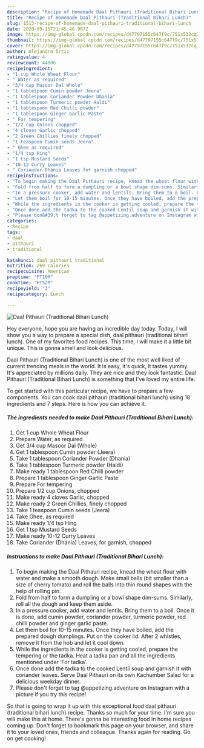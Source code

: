 ```yaml
---
description: "Recipe of Homemade Daal Pithauri (Traditional Bihari Lunch)"
title: "Recipe of Homemade Daal Pithauri (Traditional Bihari Lunch)"
slug: 1513-recipe-of-homemade-daal-pithauri-traditional-bihari-lunch
date: 2020-09-15T21:45:46.987Z
image: https://img-global.cpcdn.com/recipes/d47797155c647f9c/751x532cq70/daal-pithauri-traditional-bihari-lunch-recipe-main-photo.jpg
thumbnail: https://img-global.cpcdn.com/recipes/d47797155c647f9c/751x532cq70/daal-pithauri-traditional-bihari-lunch-recipe-main-photo.jpg
cover: https://img-global.cpcdn.com/recipes/d47797155c647f9c/751x532cq70/daal-pithauri-traditional-bihari-lunch-recipe-main-photo.jpg
author: Alejandro Ortiz
ratingvalue: 4
reviewcount: 44806
recipeingredient:
- "1 cup Whole Wheat Flour"
- " Water as required"
- "3/4 cup Masoor Dal Whole"
- "1 tablespoon Cumin powder Jeera"
- "1 tablespoon Coriander Powder Dhania"
- "1 tablespoon Turmeric powder Haldi"
- "1 tablespoon Red Chilli powder"
- "1 tablespoon Ginger Garlic Paste"
- " For tempering"
- "1/2 cup Onions chopped"
- "4 cloves Garlic chopped"
- "2 Green Chillies finely chopped"
- "1 teaspoon Cumin seeds Jeera"
- " Ghee as required"
- "1/4 tsp Hing"
- "1 tsp Mustard Seeds"
- "10-12 Curry Leaves"
- " Coriander Dhania Leaves for garnish chopped"
recipeinstructions:
- "To begin making the Daal Pithauri recipe, knead the wheat flour with water and make a smooth dough. Make small balls (bit smaller than a size of cherry tomato) and roll the balls into thin round shapes with the help of rolling pin."
- "Fold from half to form a dumpling or a bowl shape dim-sums. Similarly, roll all the dough and keep them aside."
- "In a pressure cooker, add water and lentils. Bring them to a boil. Once it is done, add cumin powder, coriander powder, turmeric powder, red chilli powder and ginger garlic paste."
- "Let them boil for 10-15 minutes. Once they have boiled, add the prepared dough dumplings. Put on the cooker lid. After 2 whistles, remove it from the hob and let it cool down."
- "While the ingredients in the cooker is getting cooled, prepare the tempering or the tadka. Heat a tadka pan and all the ingredients mentioned under ‘For tadka’."
- "Once done add the tadka to the cooked Lentil soup and garnish it with coriander leaves. Serve Daal Pithauri on its own Kachumber Salad for a delicious weekday dinner."
- "Please don&#39;t forget to tag @appetizing.adventure on Instagram with a picture if you try this recipe!"
categories:
- Recipe
tags:
- daal
- pithauri
- traditional

katakunci: daal pithauri traditional 
nutrition: 269 calories
recipecuisine: American
preptime: "PT10M"
cooktime: "PT52M"
recipeyield: "3"
recipecategory: Lunch

---
```



![Daal Pithauri (Traditional Bihari Lunch)](https://img-global.cpcdn.com/recipes/d47797155c647f9c/751x532cq70/daal-pithauri-traditional-bihari-lunch-recipe-main-photo.jpg)

Hey everyone, hope you are having an incredible day today. Today, I will show you a way to prepare a special dish, daal pithauri (traditional bihari lunch). One of my favorites food recipes. This time, I will make it a little bit unique. This is gonna smell and look delicious.

Daal Pithauri (Traditional Bihari Lunch) is one of the most well liked of current trending meals in the world. It is easy, it's quick, it tastes yummy. It's appreciated by millions daily. They are nice and they look fantastic. Daal Pithauri (Traditional Bihari Lunch) is something that I've loved my entire life.




To get started with this particular recipe, we have to prepare a few components. You can cook daal pithauri (traditional bihari lunch) using 18 ingredients and 7 steps. Here is how you can achieve it.

<!--inarticleads1-->

##### The ingredients needed to make Daal Pithauri (Traditional Bihari Lunch):

1. Get 1 cup Whole Wheat Flour
1. Prepare  Water, as required
1. Get 3/4 cup Masoor Dal (Whole)
1. Get 1 tablespoon Cumin powder (Jeera)
1. Take 1 tablespoon Coriander Powder (Dhania)
1. Take 1 tablespoon Turmeric powder (Haldi)
1. Make ready 1 tablespoon Red Chilli powder
1. Prepare 1 tablespoon Ginger Garlic Paste
1. Prepare  For tempering
1. Prepare 1/2 cup Onions, chopped
1. Make ready 4 cloves Garlic, chopped
1. Make ready 2 Green Chillies, finely chopped
1. Take 1 teaspoon Cumin seeds (Jeera)
1. Take  Ghee, as required
1. Make ready 1/4 tsp Hing
1. Get 1 tsp Mustard Seeds
1. Make ready 10-12 Curry Leaves
1. Take  Coriander (Dhania) Leaves, for garnish, chopped




<!--inarticleads2-->

##### Instructions to make Daal Pithauri (Traditional Bihari Lunch):

1. To begin making the Daal Pithauri recipe, knead the wheat flour with water and make a smooth dough. Make small balls (bit smaller than a size of cherry tomato) and roll the balls into thin round shapes with the help of rolling pin.
1. Fold from half to form a dumpling or a bowl shape dim-sums. Similarly, roll all the dough and keep them aside.
1. In a pressure cooker, add water and lentils. Bring them to a boil. Once it is done, add cumin powder, coriander powder, turmeric powder, red chilli powder and ginger garlic paste.
1. Let them boil for 10-15 minutes. Once they have boiled, add the prepared dough dumplings. Put on the cooker lid. After 2 whistles, remove it from the hob and let it cool down.
1. While the ingredients in the cooker is getting cooled, prepare the tempering or the tadka. Heat a tadka pan and all the ingredients mentioned under ‘For tadka’.
1. Once done add the tadka to the cooked Lentil soup and garnish it with coriander leaves. Serve Daal Pithauri on its own Kachumber Salad for a delicious weekday dinner.
1. Please don&#39;t forget to tag @appetizing.adventure on Instagram with a picture if you try this recipe!




So that is going to wrap it up with this exceptional food daal pithauri (traditional bihari lunch) recipe. Thanks so much for your time. I'm sure you will make this at home. There's gonna be interesting food in home recipes coming up. Don't forget to bookmark this page on your browser, and share it to your loved ones, friends and colleague. Thanks again for reading. Go on get cooking!
